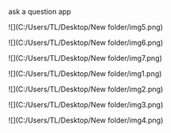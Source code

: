 ask a question app

![](C:/Users/TL/Desktop/New folder/img5.png)

![](C:/Users/TL/Desktop/New folder/img6.png)

![](C:/Users/TL/Desktop/New folder/img7.png)

![](C:/Users/TL/Desktop/New folder/img1.png)

![](C:/Users/TL/Desktop/New folder/img2.png)

![](C:/Users/TL/Desktop/New folder/img3.png)

![](C:/Users/TL/Desktop/New folder/img4.png)
